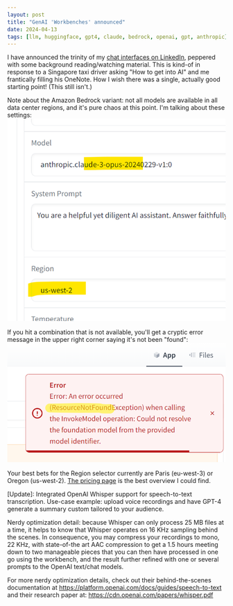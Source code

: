 ```yaml
---
layout: post
title: "GenAI 'Workbenches' announced"
date: 2024-04-13
tags: [llm, huggingface, gpt4, claude, bedrock, openai, gpt, anthropic]
---
```


I have announced the trinity of my [chat interfaces on LinkedIn](https://www.linkedin.com/posts/nilsdurner_genai-bedrock-aws-activity-7184833896004374528-Ax3Q?utm_source=share&utm_medium=member_desktop), peppered with some background reading/watching material. This is kind-of in response to a Singapore taxi driver asking "How to get into AI" and me frantically filling his OneNote. How I wish there was a single, actually good starting point! (This still isn't.)
 
Note about the Amazon Bedrock variant: not all models are available in all data center regions, and it's pure chaos at this point. I'm talking about these settings:
![Amazon Bedrock Chat Anthropic model regions](assets/img/amz-chat-regions1.png)

If you hit a combination that is not available, you'll get a cryptic error message in the upper right corner saying it's not been "found":
![Amazon Bedrock Chat Anthropic model regions](assets/img/amz-chat-regions2.png)

Your best bets for the Region selector currently are Paris (eu-west-3) or Oregon (us-west-2).
[The pricing page](https://aws.amazon.com/bedrock/pricing/) is the best overview I could find.

[Update]:
Integrated OpenAI Whisper support for speech-to-text transcription. Use-case example: upload voice recordings and have GPT-4 generate a summary custom tailored to your audience.

Nerdy optimization detail: because Whisper can only process 25 MB files at a time, it helps to know that Whisper operates on 16 KHz sampling behind the scenes. In consequence, you may compress your recordings to mono, 22 KHz, with state-of-the art AAC compression to get a 1.5 hours meeting down to two manageable pieces that you can then have processed in one go using the workbench, and the result further refined with one or several prompts to the OpenAI text/chat models.

For more nerdy optimization details, check out their behind-the-scenes documentation at https://platform.openai.com/docs/guides/speech-to-text and their research paper at: https://cdn.openai.com/papers/whisper.pdf